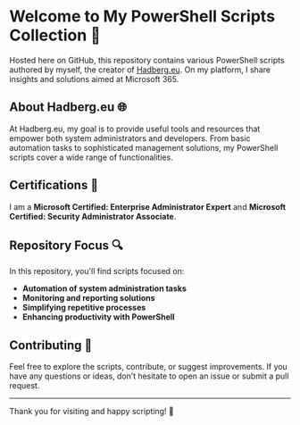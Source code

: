 # Welcome to My PowerShell Scripts Collection 🎉

Hosted here on GitHub, this repository contains various PowerShell scripts authored by myself, the creator of [Hadberg.eu](https://hadberg.eu). On my platform, I share insights and solutions aimed at Microsoft 365.

## About Hadberg.eu 🌐

At Hadberg.eu, my goal is to provide useful tools and resources that empower both system administrators and developers. From basic automation tasks to sophisticated management solutions, my PowerShell scripts cover a wide range of functionalities.

## Certifications 📜

I am a **Microsoft Certified: Enterprise Administrator Expert** and **Microsoft Certified: Security Administrator Associate**.

## Repository Focus 🔍

In this repository, you'll find scripts focused on:

- **Automation of system administration tasks**
- **Monitoring and reporting solutions**
- **Simplifying repetitive processes**
- **Enhancing productivity with PowerShell**

## Contributing 🤝

Feel free to explore the scripts, contribute, or suggest improvements. If you have any questions or ideas, don’t hesitate to open an issue or submit a pull request.

---

Thank you for visiting and happy scripting! 🚀
